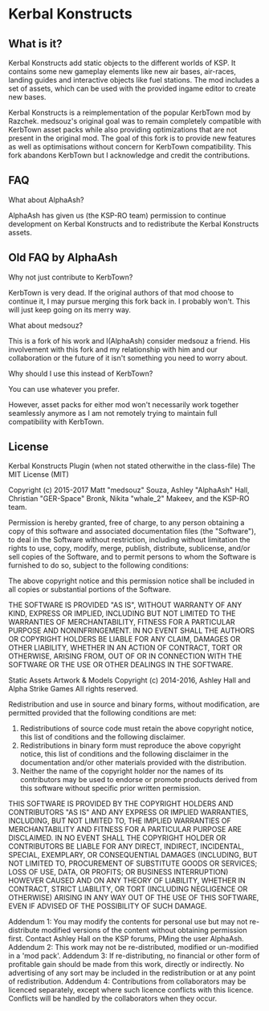 Kerbal Konstructs
=================

What is it?
-----------
Kerbal Konstructs add static objects to the different worlds of KSP. It contains some new gameplay elements like new air bases, air-races, landing guides and interactive objects like fuel stations.
The mod includes a set of assets, which can be used with the provided ingame editor to create new bases.

Kerbal Konstructs is a reimplementation of the popular KerbTown mod by Razchek. medsouz's original goal was to remain completely compatible with KerbTown asset packs while also providing optimizations that are not present in the original mod. The goal of this fork is to provide new features as well as optimisations without concern for KerbTown compatibility. This fork abandons KerbTown but I acknowledge and credit the contributions.

FAQ
---
What about AlphaAsh?

AlphaAsh has given us (the KSP-RO team) permission to continue development on Kerbal Konstructs and to redistribute the Kerbal Konstructs assets.

Old FAQ by AlphaAsh
---

Why not just contribute to KerbTown?

KerbTown is very dead. If the original authors of that mod choose to continue it, I may pursue merging this fork back in. I probably won't. This will just keep going on its merry way.

What about medsouz?

This is a fork of his work and I(AlphaAsh) consider medsouz a friend. His involvement with this fork and my relationship with him and our collaboration or the future of it isn't something you need to worry about.

Why should I use this instead of KerbTown?

You can use whatever you prefer.

However, asset packs for either mod won't necessarily work together seamlessly anymore as I am not remotely trying to maintain full compatibility with KerbTown.

License
-------
Kerbal Konstructs Plugin (when not stated otherwithe in the class-file)
The MIT License (MIT)

Copyright (c) 2015-2017 Matt "medsouz" Souza, Ashley "AlphaAsh" Hall, Christian "GER-Space" Bronk, Nikita "whale_2" Makeev, and the KSP-RO team.

Permission is hereby granted, free of charge, to any person obtaining a copy of this software and associated documentation files (the "Software"), to deal in the Software without restriction, including without limitation the rights to use, copy, modify, merge, publish, distribute, sublicense, and/or sell copies of the Software, and to permit persons to whom the Software is furnished to do so, subject to the following conditions:

The above copyright notice and this permission notice shall be included in all copies or substantial portions of the Software.

THE SOFTWARE IS PROVIDED "AS IS", WITHOUT WARRANTY OF ANY KIND, EXPRESS OR IMPLIED, INCLUDING BUT NOT LIMITED TO THE WARRANTIES OF MERCHANTABILITY, FITNESS FOR A PARTICULAR PURPOSE AND NONINFRINGEMENT. IN NO EVENT SHALL THE AUTHORS OR COPYRIGHT HOLDERS BE LIABLE FOR ANY CLAIM, DAMAGES OR OTHER LIABILITY, WHETHER IN AN ACTION OF CONTRACT, TORT OR OTHERWISE, ARISING FROM, OUT OF OR IN CONNECTION WITH THE SOFTWARE OR THE USE OR OTHER DEALINGS IN THE SOFTWARE.

Static Assets Artwork & Models
Copyright (c) 2014-2016, Ashley Hall and Alpha Strike Games
All rights reserved.

Redistribution and use in source and binary forms, without modification, are permitted provided that the following conditions are met:

1. Redistributions of source code must retain the above copyright notice, this list of conditions and the following disclaimer.
2. Redistributions in binary form must reproduce the above copyright notice, this list of conditions and the following disclaimer in the documentation and/or other materials provided with the distribution.
3. Neither the name of the copyright holder nor the names of its contributors may be used to endorse or promote products derived from this software without specific prior written permission.

THIS SOFTWARE IS PROVIDED BY THE COPYRIGHT HOLDERS AND CONTRIBUTORS "AS IS" AND ANY EXPRESS OR IMPLIED WARRANTIES, INCLUDING, BUT NOT LIMITED TO, THE IMPLIED WARRANTIES OF MERCHANTABILITY AND FITNESS FOR A PARTICULAR PURPOSE ARE DISCLAIMED. IN NO EVENT SHALL THE COPYRIGHT HOLDER OR CONTRIBUTORS BE LIABLE FOR ANY DIRECT, INDIRECT, INCIDENTAL, SPECIAL, EXEMPLARY, OR CONSEQUENTIAL DAMAGES (INCLUDING, BUT NOT LIMITED TO, PROCUREMENT OF SUBSTITUTE GOODS OR SERVICES; LOSS OF USE, DATA, OR PROFITS; OR BUSINESS INTERRUPTION) HOWEVER CAUSED AND ON ANY THEORY OF LIABILITY, WHETHER IN CONTRACT, STRICT LIABILITY, OR TORT (INCLUDING NEGLIGENCE OR OTHERWISE) ARISING IN ANY WAY OUT OF THE USE OF THIS SOFTWARE, EVEN IF ADVISED OF THE POSSIBILITY OF SUCH DAMAGE.

Addendum 1: You may modify the contents for personal use but may not re-distribute modified versions of the content without obtaining permission first. Contact Ashley Hall on the KSP forums, PMing the user AlphaAsh.
Addendum 2: This work may not be re-distributed, modified or un-modified in a 'mod pack'.
Addendum 3: If re-distributing, no financial or other form of profitable gain should be made from this work, directly or indirectly. No advertising of any sort may be included in the redistribution or at any point of redistribution.
Addendum 4: Contributions from collaborators may be licenced separately, except where such licence conflicts with this licence. Conflicts will be handled by the collaborators when they occur.
